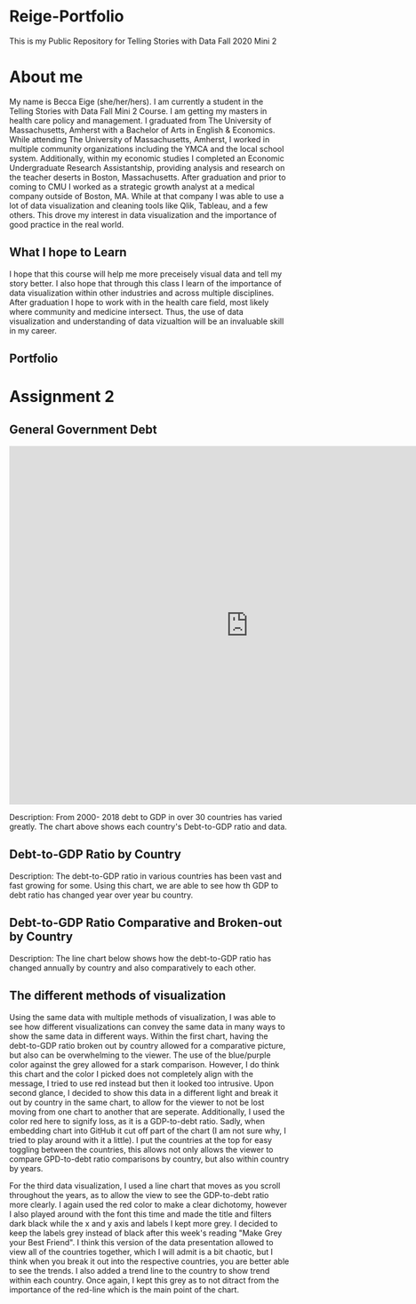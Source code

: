 # Reige-Portfolio
This is my Public Repository for Telling Stories with Data Fall 2020 Mini 2


# About me 
My name is Becca Eige (she/her/hers). I am currently a student in the Telling Stories with Data Fall Mini 2 Course. I am getting my masters in health care policy and management. I graduated from The University of Massachusetts, Amherst with a Bachelor of Arts in English & Economics. While attending The University of Massachusetts, Amherst, I worked in multiple community organizations including the YMCA and the local school system. Additionally, within my economic studies I completed an Economic Undergraduate Research Assistantship, providing analysis and research on the teacher deserts in Boston, Massachusetts. After graduation and prior to coming to CMU I worked as a strategic growth analyst at a medical company outside of Boston, MA. While at that company I was able to use a lot of data visualization and cleaning tools like Qlik, Tableau, and a few others. This drove my interest in data visualization and the importance of good practice in the real world. 

## What I hope to Learn
I hope that this course will help me more preceisely visual data and tell my story better. I also hope that through this class I learn of the importance of data visualization within other industries and across multiple disciplines. After graduation I hope to work with in the health care field, most likely where community and medicine intersect. Thus, the use of data visualization and understanding of data vizualtion will be an invaluable skill in my career. 

## Portfolio


# Assignment 2
## General Government Debt 

<iframe src="https://data.oecd.org/chart/69H7" width="860" height="645" style="border: 0" mozallowfullscreen="true" webkitallowfullscreen="true" allowfullscreen="true"><a href="https://data.oecd.org/chart/69H7" target="_blank">OECD Chart: General government debt, Total, % of GDP, Annual, 2015</a></iframe>

<div class="flourish-embed flourish-chart" data-src="visualisation/4282710"><script src="https://public.flourish.studio/resources/embed.js"></script></div>

Description: From 2000- 2018 debt to GDP in over 30 countries has varied greatly. The chart above shows each country's Debt-to-GDP ratio and data. 

## Debt-to-GDP Ratio by Country 

<div class="flourish-embed flourish-chart" data-src="visualisation/4283098"><script src="https://public.flourish.studio/resources/embed.js"></script></div>

Description: The debt-to-GDP ratio in various countries has been vast and fast growing for some. Using this chart, we are able to see how th GDP to debt ratio has changed year over year bu country. 

## Debt-to-GDP Ratio Comparative and Broken-out by Country 

<div class="flourish-embed flourish-scatter" data-src="visualisation/4283401"><script src="https://public.flourish.studio/resources/embed.js"></script></div>

Description: The line chart below shows how the debt-to-GDP ratio has changed annually by country and also comparatively to each other.

## The different methods of visualization 
Using the same data with multiple methods of visualization, I was able to see how different visualizations can convey the same data in many ways to show the same data in different ways. Within the first chart, having the debt-to-GDP ratio broken out by country allowed for a comparative picture, but also can be overwhelming to the viewer. The use of the blue/purple color against the grey allowed for a stark comparison. However, I do think this chart and the color I picked does not completely align with the message, I tried to use red instead but then it looked too intrusive. Upon second glance, I decided to show this data in a different light and break it out by country in the same chart, to allow for the viewer to not be lost moving from one chart to another that are seperate. Additionally, I used the color red here to signify loss, as it is a GDP-to-debt ratio. Sadly, when embedding chart into GitHub it cut off part of the chart (I am not sure why, I tried to play around with it a little). I put the countries at the top for easy toggling between the countries, this allows not only allows the viewer to compare GPD-to-debt ratio comparisons by country, but also within country by years. 

For the third data visualization, I used a line chart that moves as you scroll throughout the years, as to allow the view to see the GDP-to-debt ratio more clearly. I again used the red color to make a clear dichotomy, however I also played around with the font this time and made the title and filters dark black while the x and y axis and labels I kept more grey. I decided to keep the labels grey instead of black after this week's reading "Make Grey your Best Friend". I think this version of the data presentation allowed to view all of the countries together, which I will admit is a bit chaotic, but I think when you break it out into the respective countries, you are better able to see the trends. I also added a trend line to the country to show trend within each country. Once again, I kept this grey as to not ditract from the importance of the red-line which is the main point of the chart. 

